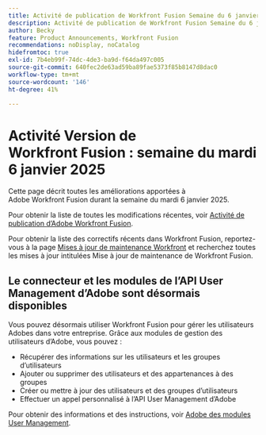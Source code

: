 ```yaml
---
title: Activité de publication de Workfront Fusion Semaine du 6 janvier 2025
description: Activité de publication de Workfront Fusion Semaine du 6 janvier 2025
author: Becky
feature: Product Announcements, Workfront Fusion
recommendations: noDisplay, noCatalog
hidefromtoc: true
exl-id: 7b4eb99f-74dc-4de3-ba9d-f64da497c005
source-git-commit: 640fec2de63ad59ba89fae5373f85b8147d8dac0
workflow-type: tm+mt
source-wordcount: '146'
ht-degree: 41%

---
```


# Activité Version de Workfront Fusion : semaine du mardi 6 janvier 2025

Cette page décrit toutes les améliorations apportées à Adobe Workfront Fusion durant la semaine du mardi 6 janvier 2025.

Pour obtenir la liste de toutes les modifications récentes, voir [Activité de publication d’Adobe Workfront Fusion](/help/workfront-fusion/fusion-product-releases/fusion-release-activity.md).

Pour obtenir la liste des correctifs récents dans Workfront Fusion, reportez-vous à la page [Mises à jour de maintenance Workfront](https://experienceleague.adobe.com/en/docs/workfront-known-issues/releases/current-updates) et recherchez toutes les mises à jour intitulées Mise à jour de maintenance de Workfront Fusion.

## Le connecteur et les modules de l’API User Management d’Adobe sont désormais disponibles

Vous pouvez désormais utiliser Workfront Fusion pour gérer les utilisateurs Adobes dans votre entreprise. Grâce aux modules de gestion des utilisateurs d’Adobe, vous pouvez :

* Récupérer des informations sur les utilisateurs et les groupes d’utilisateurs
* Ajouter ou supprimer des utilisateurs et des appartenances à des groupes
* Créer ou mettre à jour des utilisateurs et des groupes d’utilisateurs
* Effectuer un appel personnalisé à l’API User Management d’Adobe

Pour obtenir des informations et des instructions, voir [Adobe des modules User Management](/help/workfront-fusion/references/apps-and-modules/adobe-connectors/adobe-user-management-modules.md).
